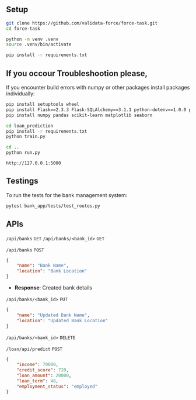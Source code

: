 ## Setup 
```bash
git clone https://github.com/validata-force/force-task.git
cd force-task
```

```bash
python -m venv .venv
source .venv/bin/activate
```

```bash
pip install -r requirements.txt
```
## If you occour Troubleshootion please,

If you encounter build errors with numpy or other packages install packages individually:
```bash
pip install setuptools wheel
pip install Flask==2.3.3 Flask-SQLAlchemy==3.1.1 python-dotenv==1.0.0 pytest==7.4.0 requests==2.31.0
pip install numpy pandas scikit-learn matplotlib seaborn
```

```bash
cd loan_prediction
pip install -r requirements.txt
python train.py
```
```bash
cd ..
python run.py
```
```
http://127.0.0.1:5000
```

## Testings
To run the tests for the bank management system:
```bash
pytest bank_app/tests/test_routes.py
```

## APIs
`/api/banks` `GET`
`/api/banks/<bank_id>` `GET`
 
`/api/banks` `POST`
```json body
{
    "name": "Bank Name",
    "location": "Bank Location"
}
```
- **Response**: Created bank details

`/api/banks/<bank_id>` `PUT`
```json body
{
    "name": "Updated Bank Name",
    "location": "Updated Bank Location"
}
```
 `/api/banks/<bank_id>` `DELETE`

`/loan/api/predict` `POST`
```json body
{
    "income": 70000,
    "credit_score": 720,
    "loan_amount": 20000,
    "loan_term": 48,
    "employment_status": "employed"
}
```
